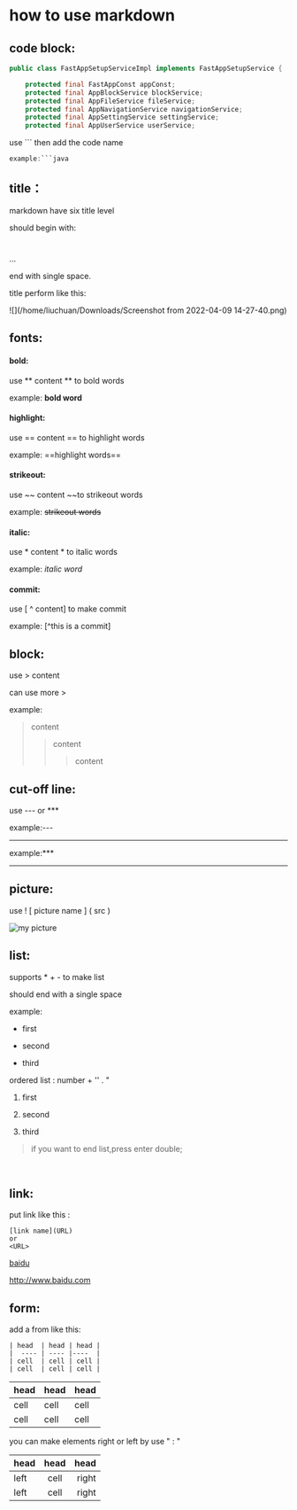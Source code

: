 # how to use markdown



## code block:

```java
public class FastAppSetupServiceImpl implements FastAppSetupService {

    protected final FastAppConst appConst;
    protected final AppBlockService blockService;
    protected final AppFileService fileService;
    protected final AppNavigationService navigationService;
    protected final AppSettingService settingService;
    protected final AppUserService userService;

```

use ``` then add the code name

```java
example:```java
```

## title：

markdown have six title level

should begin with:

#

##

###

...

end with single space.

title perform like this:

![](/home/liuchuan/Downloads/Screenshot from 2022-04-09 14-27-40.png)

## fonts:

#### bold: 

use ** content ** to bold words

example: **bold word**



#### highlight:

use == content == to highlight words

example: ==highlight words==



#### strikeout:

use ~~ content ~~to strikeout words

example: ~~strikeout words~~



#### italic: 

use * content * to italic words

example:  *italic word*

#### commit:

use [ ^  content]  to make commit

example: [^this is a commit]

## block:

use > content 

can use more > 

example:

> content
>
> > content
> >
> > > content



## cut-off line:

use --- or ***  

example:---

---

example:***

***



## picture:

use ! [ picture name ] ( src )



![my picture](1.png)



## list:

supports * + - to make list

should end with a single space



example:

+ first

 + second
 + third  

ordered list : number + '' . "

1. first

2. second
3. third

> if you want to end list,press enter double;

​    

## link:

put link like this :  

```
[link name](URL)
or
<URL>
```

[baidu](http://www.baidu.com)

<http://www.baidu.com>



## form:

add a from like this:

```
| head  | head | head |
|  ---- | ---- |----  |
| cell  | cell | cell |
| cell  | cell | cell |
```

| head | head | head |
| ---- | ---- | ---- |
| cell | cell | cell |
| cell | cell | cell |

you can make elements right or left by use " : " 

| head | head |  head |
| :--- | :--: | ----: |
| left | cell | right |
| left | cell | right |
